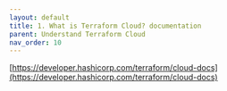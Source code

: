 ```yaml
---
layout: default
title: 1. What is Terraform Cloud? documentation
parent: Understand Terraform Cloud
nav_order: 10
---
```


[https://developer.hashicorp.com/terraform/cloud-docs](https://developer.hashicorp.com/terraform/cloud-docs)